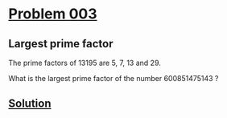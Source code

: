 # [Problem 003](https://projecteuler.net/problem=3)
## Largest prime factor


The prime factors of 13195 are 5, 7, 13 and 29.

What is the largest prime factor of the number 600851475143 ?

[Solution](https://github.com/Gott50/ProjectEuler-Odyssey/blob/master/Project%20Euler/src/Problems/P003_Largest_prime_factor.java)
---
